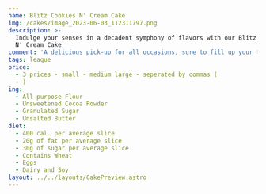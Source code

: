 ```yaml
---
name: Blitz Cookies N' Cream Cake
img: /cakes/image_2023-06-03_112311797.png
description: >-
  Indulge your senses in a decadent symphony of flavors with our Blitz Cookies
  N' Cream Cake
comment: 'A delicious pick-up for all occasions, sure to fill up your taste-buds!'
tags: league
price:
  - 3 prices - small - medium large - seperated by commas (
  - )
ing:
  - All-purpose Flour
  - Unsweetened Cocoa Powder
  - Granulated Sugar
  - Unsalted Butter
diet:
  - 400 cal. per average slice
  - 20g of fat per average slice
  - 30g of sugar per average slice
  - Contains Wheat
  - Eggs
  - Dairy and Soy
layout: ../../layouts/CakePreview.astro
---
```


